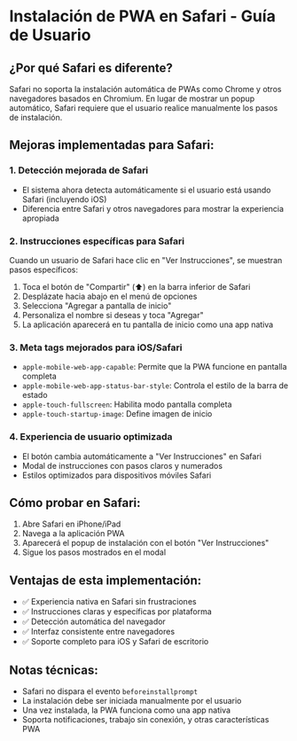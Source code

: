 # Instalación de PWA en Safari - Guía de Usuario

## ¿Por qué Safari es diferente?

Safari no soporta la instalación automática de PWAs como Chrome y otros navegadores basados en Chromium. En lugar de mostrar un popup automático, Safari requiere que el usuario realice manualmente los pasos de instalación.

## Mejoras implementadas para Safari:

### 1. Detección mejorada de Safari
- El sistema ahora detecta automáticamente si el usuario está usando Safari (incluyendo iOS)
- Diferencia entre Safari y otros navegadores para mostrar la experiencia apropiada

### 2. Instrucciones específicas para Safari
Cuando un usuario de Safari hace clic en "Ver Instrucciones", se muestran pasos específicos:

1. Toca el botón de "Compartir" (⬆️) en la barra inferior de Safari
2. Desplázate hacia abajo en el menú de opciones
3. Selecciona "Agregar a pantalla de inicio"
4. Personaliza el nombre si deseas y toca "Agregar"
5. La aplicación aparecerá en tu pantalla de inicio como una app nativa

### 3. Meta tags mejorados para iOS/Safari
- `apple-mobile-web-app-capable`: Permite que la PWA funcione en pantalla completa
- `apple-mobile-web-app-status-bar-style`: Controla el estilo de la barra de estado
- `apple-touch-fullscreen`: Habilita modo pantalla completa
- `apple-touch-startup-image`: Define imagen de inicio

### 4. Experiencia de usuario optimizada
- El botón cambia automáticamente a "Ver Instrucciones" en Safari
- Modal de instrucciones con pasos claros y numerados
- Estilos optimizados para dispositivos móviles Safari

## Cómo probar en Safari:

1. Abre Safari en iPhone/iPad
2. Navega a la aplicación PWA
3. Aparecerá el popup de instalación con el botón "Ver Instrucciones"
4. Sigue los pasos mostrados en el modal

## Ventajas de esta implementación:

- ✅ Experiencia nativa en Safari sin frustraciones
- ✅ Instrucciones claras y específicas por plataforma
- ✅ Detección automática del navegador
- ✅ Interfaz consistente entre navegadores
- ✅ Soporte completo para iOS y Safari de escritorio

## Notas técnicas:

- Safari no dispara el evento `beforeinstallprompt`
- La instalación debe ser iniciada manualmente por el usuario
- Una vez instalada, la PWA funciona como una app nativa
- Soporta notificaciones, trabajo sin conexión, y otras características PWA
